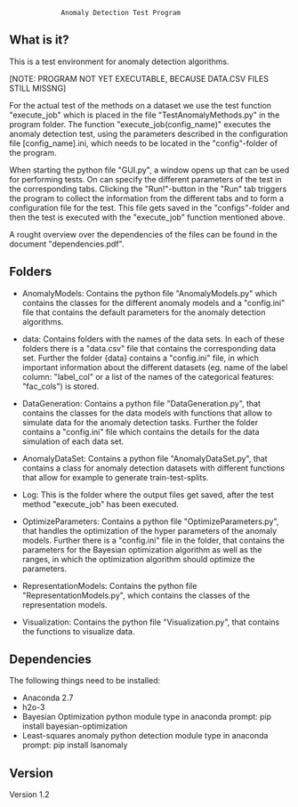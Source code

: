                  Anomaly Detection Test Program

What is it?
-----------
This is a test environment for anomaly detection algorithms. 

[NOTE: PROGRAM NOT YET EXECUTABLE, BECAUSE DATA.CSV FILES STILL MISSNG]

For the actual test of the methods on a dataset we use the test function "execute_job" which is placed in the file "TestAnomalyMethods.py" in the program folder. The function "execute_job(config_name)" executes the anomaly detection test, using the parameters described in the configuration file 
[config\_name].ini, which needs to be located in the "config"-folder of the 
program. 

When starting the python file "GUI.py", a window opens up that can be used for performing tests. On can specify the different parameters of the test in the corresponding tabs. Clicking the "Run!"-button in the "Run" tab triggers the program to collect
the information from the different tabs and to form a configuration file for the test. This file gets saved in the "configs"-folder and then the test is executed with the "execute\_job" function mentioned above.

A rought overview over the dependencies of the files can be found in the document "dependencies.pdf".


Folders
-------
- AnomalyModels: Contains the python file "AnomalyModels.py"
  which contains the classes for the different anomaly models
  and a "config.ini" file that contains the default parameters
  for the anomaly detection algorithms.

- data: Contains folders with the names of the data sets. In
  each of these folders there is a "data.csv" file that 
  contains the corresponding data set. Further the folder
  {data} contains a "config.ini" file, in which important
  information about the different datasets (eg. name of the
  label column: "label_col" or a list of the names of the
  categorical features: "fac_cols") is stored.

- DataGeneration: Contains a python file "DataGeneration.py",
  that contains the classes for the data models with functions
  that allow to simulate data for the anomaly detection tasks.
  Further the folder contains a "config.ini" file which 
  contains the details for the data simulation of each data 
  set.

- AnomalyDataSet: Contains a python file "AnomalyDataSet.py",
  that contains a class for anomaly detection datasets with
  different functions that allow for example to generate
  train-test-splits.

- Log: This is the folder where the output files get saved,
  after the test method "execute_job" has been executed.

- OptimizeParameters: Contains a python file
  "OptimizeParameters.py", that handles the optimization of
  the hyper parameters of the anomaly models. Further there is
  a "config.ini" file in the folder, that contains the
  parameters for the Bayesian optimization algorithm as well
  as the ranges, in which the optimization algorithm should 
  optimize the parameters.

- RepresentationModels: Contains the python file 
  "RepresentationModels.py", which contains the classes of the
  representation models. 

- Visualization: Contains the python file "Visualization.py",
  that contains the functions to visualize data.


Dependencies
------------
The following things need to be installed:
- Anaconda 2.7
- h2o-3
- Bayesian Optimization python module
  type in anaconda prompt: pip install bayesian-optimization
- Least-squares anomaly python detection module 
  type in anaconda prompt: pip install lsanomaly


Version
-------
Version 1.2
